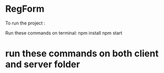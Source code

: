 # RegForm

To run the project :

Run these commands on terminal:
npm install
npm start

# run these commands on both client and server folder
